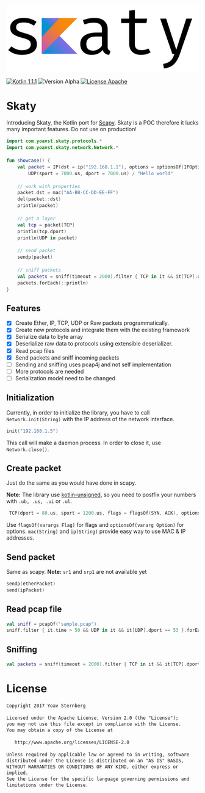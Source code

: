 ![Logo](logo.png)

[![Kotlin 1.1.1](https://img.shields.io/badge/Kotlin-1.1.1-blue.svg)](http://kotlinlang.org)
![Version Alpha](https://img.shields.io/badge/Version-alpha-yellow.svg) 
[![License Apache](https://img.shields.io/badge/License-Apache%202.0-red.svg)](http://www.apache.org/licenses/LICENSE-2.0)

Skaty
=====

Introducing Skaty, the Kotlin port for [Scapy](http://www.secdev.org/projects/scapy/). Skaty is a POC therefore it lucks many important features. Do not use on production!

```kotlin
import com.yoavst.skaty.protocols.*
import com.yoavst.skaty.network.Network.*

fun showcase() {
    val packet = IP(dst = ip("192.168.1.1"), options = optionsOf(IPOption.MTUProb(22.us))) / 
        UDP(sport = 7000.us, dport = 7000.us) / "Hello world"
    
    // work with properties
    packet.dst = mac("AA-BB-CC-DD-EE-FF")
    del(packet::dst)
    println(packet)
        
    // get a layer
    val tcp = packet[TCP]
    println(tcp.dport)
    println(UDP in packet)
    
    // send packet
    sendp(packet)
    
    // sniff packets
    val packets = sniff(timeout = 2000).filter { TCP in it && it[TCP].dport == 1200.us }.take(10).map { item -> item[TCP].ack }.toList()
    packets.forEach(::println)
}
```

## Features
- [X] Create Ether, IP, TCP, UDP or Raw packets programmatically.
- [X] Create new protocols and integrate them with the existing framework
- [X] Serialize data to byte array
- [X] Deserialize raw data to protocols using extensible deserializer.
- [X] Read pcap files
- [X] Send packets and sniff incoming packets
- [ ] Sending and sniffing uses pcap4j and not self implementation
- [ ] More protocols are needed
- [ ] Serialization model need to be changed

## Initialization
Currently, in order to initialize the library, you have to call `Network.init(String)` with the IP address of the network interface.

```kotlin
init("192.168.1.5")
```

This call will make a daemon process. In order to close it, use `Network.close()`.

## Create packet
Just do the same as you would have done in scapy. 

**Note:** The library use [kotlin-unsigned](https://github.com/kotlin-graphics/kotlin-unsigned), so you need to postfix your numbers with `.ub, .us, .ui` or `.ul`.

```kotlin
 TCP(dport = 80.us, sport = 1200.us, flags = flagsOf(SYN, ACK), options = optionsOf(TCPOption.NOP, TCPOption.Timestamp(1489416311.ui, 1.ui)))
```

Use `flagsOf(varargs Flag)` for flags and `optionsOf(vararg Option)` for options. `mac(String)` and `ip(String)` provide easy way to use MAC & IP addresses.

## Send packet
Same as scapy. **Note:** `sr1` and `srp1` are not available yet
```kotlin
sendp(etherPacket)
send(ipPacket)
```

## Read pcap file
```kotlin
val sniff = pcapOf("sample.pcap")
sniff.filter { it.time > 50 && UDP in it && it[UDP].dport == 53 }.forEach(::println)
```

## Sniffing
```kotlin
val packets = sniff(timeout = 2000).filter { TCP in it && it[TCP].dport == 1200.us }.take(10).toList()
```


# License

    Copyright 2017 Yoav Sternberg

    Licensed under the Apache License, Version 2.0 (the "License");
    you may not use this file except in compliance with the License.
    You may obtain a copy of the License at

       http://www.apache.org/licenses/LICENSE-2.0

    Unless required by applicable law or agreed to in writing, software
    distributed under the License is distributed on an "AS IS" BASIS,
    WITHOUT WARRANTIES OR CONDITIONS OF ANY KIND, either express or implied.
    See the License for the specific language governing permissions and
    limitations under the License.